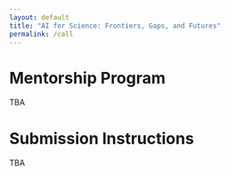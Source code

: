 ```yaml
---
layout: default
title: "AI for Science: Frontiers, Gaps, and Futures"
permalink: /call
---
```


# Mentorship Program
TBA


# Submission Instructions

TBA
